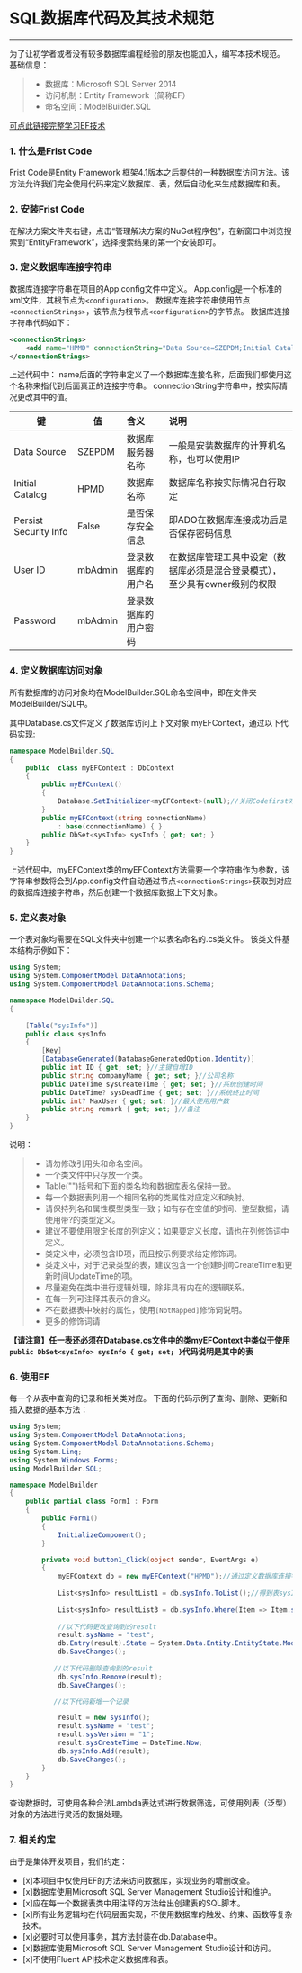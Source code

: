 ﻿# SQL数据库代码及其技术规范
-----------------------------------
 
为了让初学者或者没有较多数据库编程经验的朋友也能加入，编写本技术规范。
基础信息： 
> * 数据库：Microsoft SQL Server 2014
> * 访问机制：Entity Framework（简称EF）
> * 命名空间：ModelBuilder.SQL

[可点此链接完整学习EF技术](https://www.cnblogs.com/caofangsheng/p/5020541.html)



### 1. 什么是Frist Code
Frist Code是Entity Framework 框架4.1版本之后提供的一种数据库访问方法。该方法允许我们完全使用代码来定义数据库、表，然后自动化来生成数据库和表。

### 2. 安装Frist Code
在解决方案文件夹右键，点击“管理解决方案的NuGet程序包”，在新窗口中浏览搜索到“EntityFramework”，选择搜索结果的第一个安装即可。

### 3. 定义数据库连接字符串
数据库连接字符串在项目的App.config文件中定义。
App.config是一个标准的xml文件，其根节点为`<configuration>`。
数据库连接字符串使用节点`<connectionStrings>`，该节点为根节点`<configuration>`的字节点。
数据库连接字符串代码如下：
```xml
<connectionStrings>
    <add name="HPMD" connectionString="Data Source=SZEPDM;Initial Catalog=HPMD;Persist Security Info=False;User ID=mbAdmin;Password=mbAdmin;" providerName="System.Data.SqlClient" />
</connectionStrings>
```
上述代码中：
name后面的字符串定义了一个数据库连接名称，后面我们都使用这个名称来指代到后面真正的连接字符串。
connectionString字符串中，按实际情况更改其中的值。

|键                |值          |含义               |说明|
|--------          |--------    |:-----             |:----|
| Data Source      |SZEPDM      |数据库服务器名称   |一般是安装数据库的计算机名称，也可以使用IP
| Initial Catalog  |HPMD        |数据库名称         |数据库名称按实际情况自行取定
| Persist Security Info |False  |是否保存安全信息   |即ADO在数据库连接成功后是否保存密码信息|
| User ID          |mbAdmin     |登录数据库的用户名 |在数据库管理工具中设定（数据库必须是混合登录模式），至少具有owner级别的权限
| Password         |mbAdmin     |登录数据库的用户密码|

### 4. 定义数据库访问对象
所有数据库的访问对象均在ModelBuilder.SQL命名空间中，即在文件夹ModelBuilder/SQL中。

其中Database.cs文件定义了数据库访问上下文对象 myEFContext，通过以下代码实现:
```csharp
namespace ModelBuilder.SQL
{
    public  class myEFContext : DbContext
    {
        public myEFContext()
        {
            Database.SetInitializer<myEFContext>(null);//关闭Codefirst对数据库的检测。这样代码只会访问数据，而不会检查数据库结构的更改。避免不需要的警告
        }
        public myEFContext(string connectionName)
            : base(connectionName) { }
        public DbSet<sysInfo> sysInfo { get; set; }
    }
}

```
上述代码中，myEFContext类的myEFContext方法需要一个字符串作为参数，该字符串参数将会到App.config文件自动通过节点`<connectionStrings>`获取到对应的数据库连接字符串，然后创建一个数据库数据上下文对象。

### 5. 定义表对象
一个表对象均需要在SQL文件夹中创建一个以表名命名的.cs类文件。
该类文件基本结构示例如下：
```csharp
using System;
using System.ComponentModel.DataAnnotations;
using System.ComponentModel.DataAnnotations.Schema;

namespace ModelBuilder.SQL
{
   
    [Table("sysInfo")]
    public class sysInfo
    {
        [Key]
        [DatabaseGenerated(DatabaseGeneratedOption.Identity)]
        public int ID { get; set; }//主键自增ID
        public string companyName { get; set; }//公司名称
        public DateTime sysCreateTime { get; set; }//系统创建时间
        public DateTime? sysDeadTime { get; set; }//系统终止时间
        public int? MaxUser { get; set; }//最大使用用户数
        public string remark { get; set; }//备注
    }
}

```
说明：
> * 请勿修改引用头和命名空间。
> * 一个类文件中只存放一个类。
> * Table("")括号和下面的类名均和数据库表名保持一致。
> * 每一个数据表列用一个相同名称的类属性对应定义和映射。
> * 请保持列名和属性模型类型一致；如有存在空值的时间、整型数据，请使用带?的类型定义。
> * 建议不要使用限定长度的列定义；如果要定义长度，请也在列修饰词中定义。
> * 类定义中，必须包含ID项，而且按示例要求给定修饰词。
> * 类定义中，对于记录类型的表，建议包含一个创建时间CreateTime和更新时间UpdateTime的项。
> * 尽量避免在类中进行逻辑处理，除非具有内在的逻辑联系。
> * 在每一列可注释其表示的含义。
> * 不在数据表中映射的属性，使用`[NotMapped]`修饰词说明。
> * 更多的修饰词请

**【请注意】任一表还必须在Database.cs文件中的类myEFContext中类似于使用`public DbSet<sysInfo> sysInfo { get; set; }`代码说明是其中的表**

### 6. 使用EF
每一个从表中查询的记录和相关类对应。
下面的代码示例了查询、删除、更新和插入数据的基本方法：

```csharp
using System;
using System.ComponentModel.DataAnnotations;
using System.ComponentModel.DataAnnotations.Schema;
using System.Linq;
using System.Windows.Forms;
using ModelBuilder.SQL;

namespace ModelBuilder
{ 
    public partial class Form1 : Form
    {
        public Form1()
        {
            InitializeComponent();
        }

        private void button1_Click(object sender, EventArgs e)
        {
            myEFContext db = new myEFContext("HPMD");//通过定义数据库连接字符串创建数据库连接对象
            
            List<sysInfo> resultList1 = db.sysInfo.ToList();//得到表sysInfo所有记录列表
           
            List<sysInfo> resultList3 = db.sysInfo.Where(Item => Item.sysName == "系统名称" && Item.sysCreateTime != null).ToList();//使用Lambda表达式作为条件查询
            
            //以下代码更改查询到的result
            result.sysName = "test";
            db.Entry(result).State = System.Data.Entity.EntityState.Modified;
            db.SaveChanges();
          
           //以下代码删除查询到的result
            db.sysInfo.Remove(result);
            db.SaveChanges();

           //以下代码新增一个记录

            result = new sysInfo();
            result.sysName = "test";
            result.sysVersion = "1";
            result.sysCreateTime = DateTime.Now;
            db.sysInfo.Add(result);
            db.SaveChanges();                 
        }
    }
}

```
查询数据时，可使用各种合法Lambda表达式进行数据筛选，可使用列表（泛型）对象的方法进行灵活的数据处理。
### 7. 相关约定
由于是集体开发项目，我们约定：
- [x]本项目中仅使用EF的方法来访问数据库，实现业务的增删改查。
- [x]数据库使用Microsoft SQL Server Management Studio设计和维护。
- [x]应在每一个数据表类中用注释的方法给出创建表的SQL脚本。
- [x]所有业务逻辑均在代码层面实现，不使用数据库的触发、约束、函数等复杂技术。
- [x]必要时可以使用事务，其方法封装在db.Database中。
- [x]数据库使用Microsoft SQL Server Management Studio设计和访问。
- [x]不使用Fluent API技术定义数据库和表。
